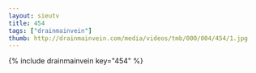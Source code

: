 ```yaml
--- 
layout: sieutv
title: 454
tags: ["drainmainvein"]
thumb: http://drainmainvein.com/media/videos/tmb/000/004/454/1.jpg
---
```

{% include drainmainvein key="454" %} 
